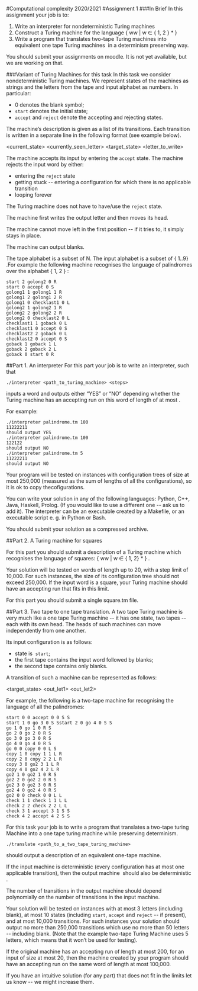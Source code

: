 #Computational complexity 2020/2021
#Assignment 1
###In Brief
In this assignment your job is to:
1. Write an interpreter for nondeterministic Turing machines
2. Construct a Turing machine for the language { ww | w ∈ { 1, 2 } * }
3. Write a program that translates two-tape Turing machines into equivalent one tape
Turing machines ​ in a determinism preserving way.

You should submit your assignments on moodle. It is not yet available, but we are working
on that.

###Variant of Turing Machines for this task
In this task we consider nondeterministic Turing machines. We represent states of the
machines as strings and the letters from the tape and input alphabet as numbers. In
particular:

- 0 denotes the blank symbol;
- `start` denotes the initial state;
- `accept`
and `reject` denote the accepting and rejecting states.

The machine’s description is given as a list of its transitions. Each transition is written in a
separate line in the following format (see example below).

<current_state> <currently_seen_letter> <target_state> <letter_to_write> <direction>

The machine accepts its input by entering the `accept` state.
The machine rejects the input word by either:
- entering the `reject` state
- getting stuck -- entering a configuration for which there is no applicable
transition
- looping forever

The Turing machine does not have to have/use the `reject`
state.

The machine first writes the output letter and then moves its head.

The machine cannot move left in the first position -- if it tries to, it simply stays in place.

The machine can output blanks.

The tape alphabet is a subset of N. The input alphabet is a subset of { 1..9} .For example the following machine recognises the language of palindromes over the
alphabet { 1, 2 } :
```start 1 golong1 0 R
start 2 golong2 0 R
start 0 accept 0 S
golong1 1 golong1 1 R
golong1 2 golong1 2 R
golong1 0 checklast1 0 L
golong2 1 golong2 1 R
golong2 2 golong2 2 R
golong2 0 checklast2 0 L
checklast1 1 goback 0 L
checklast1 0 accept 0 S
checklast2 2 goback 0 L
checklast2 0 accept 0 S
goback 1 goback 1 L
goback 2 goback 2 L
goback 0 start 0 R 
```

##Part 1. An interpreter
For this part your job is to write an interpreter, such that

```
./interpreter <path_to_turing_machine> <steps>
```

inputs a word and outputs either “YES” or “NO” depending whether the Turing machine has
an accepting run on this word of length of at most <steps>.

For example:
```
./interpreter palindrome.tm 100
11222211
should output YES
./interpreter palindrome.tm 100
122122
should output NO
./interpreter palindrome.tm 5
11222211
should output NO
```

Your program will be tested on instances with configuration trees of size at most 250,000
(measured as the sum of lengths of all the configurations), so it is ok to copy thecofigurations.

You can write your solution in any of the following languages: Python, C++, Java, Haskell,
Prolog. (If you would like to use a different one -- ask us to add it).
The interpreter can be an executable created by a Makefile, or an executable script e. g. in
Python or Bash.

You should submit your solution as a compressed archive.

##Part 2. A Turing machine for squares

For this part you should submit a description of a Turing machine which recognises the
language of squares: { ww | w ∈ { 1, 2} * } .

Your solution will be tested on words of length up to 20, with a step limit of 10,000. For such
instances, the size of its configuration tree should not exceed 250,000.
If the input word is a square, your Turing machine should have an accepting run that fits in
this limit.

For this part you should submit a single square.tm file.

##Part 3. Two tape to one tape translation.
A two tape Turing machine is very much like a one tape Turing machine -- it has one state,
two tapes -- each with its own head. The heads of such machines can move independently
from one another.

Its input configuration is as follows:

- state is ​ `start`;
- the first tape contains the input word followed by blanks;
- the second tape contains only blanks.

A transition of such a machine can be represented as follows:

<state> <let1> <let2> <target_state> <out_let1> <out_let2> <dir1> <dir2>

For example, the following is a two-tape machine for recognising the language of all the
palindromes:

```
start 0 0 accept 0 0 S S
start 1 0 go 3 0 S Sstart 2 0 go 4 0 S S
go 1 0 go 1 0 R S
go 2 0 go 2 0 R S
go 3 0 go 3 0 R S
go 4 0 go 4 0 R S
go 0 0 copy 0 0 L S
copy 1 0 copy 1 1 L R
copy 2 0 copy 2 2 L R
copy 3 0 go2 3 1 L R
copy 4 0 go2 4 2 L R
go2 1 0 go2 1 0 R S
go2 2 0 go2 2 0 R S
go2 3 0 go2 3 0 R S
go2 4 0 go2 4 0 R S
go2 0 0 check 0 0 L L
check 1 1 check 1 1 L L
check 2 2 check 2 2 L L
check 3 1 accept 3 1 S S
check 4 2 accept 4 2 S S
```

For this task your job is to write a program that translates a two-tape turing Machine into a
one tape turing machine​ while preserving determinism.

```
./translate <path_to_a_two_tape_turing_machine>
```

should output a description of an equivalent one-tape machine.

If the input machine is deterministic (every configuration has at most one applicable
transition), then the output machine ​ should also be deterministic​ .

The number of transitions in the output machine should depend polynomially on the number
of transitions in the input machine.

Your solution will be tested on instances with at most 3 letters (including blank), at most 10
states (including `start`, `accept` and `reject` -- if present), and at most 10,000 transitions. For
such instances your solution should output no more than 250,000 transitions which use no
more than 50 letters -- including blank. (Note that the example two-tape Turing Machine
uses 5 letters, which means that it won’t be used for testing).

If the original machine has an accepting run of length at most 200, for an input of size at
most 20, then the machine created by your program should have an accepting run on the
same word of length at most 100,000.

If you have an intuitive solution (for any part) that does not fit in the limits let us know
-- we might increase them.